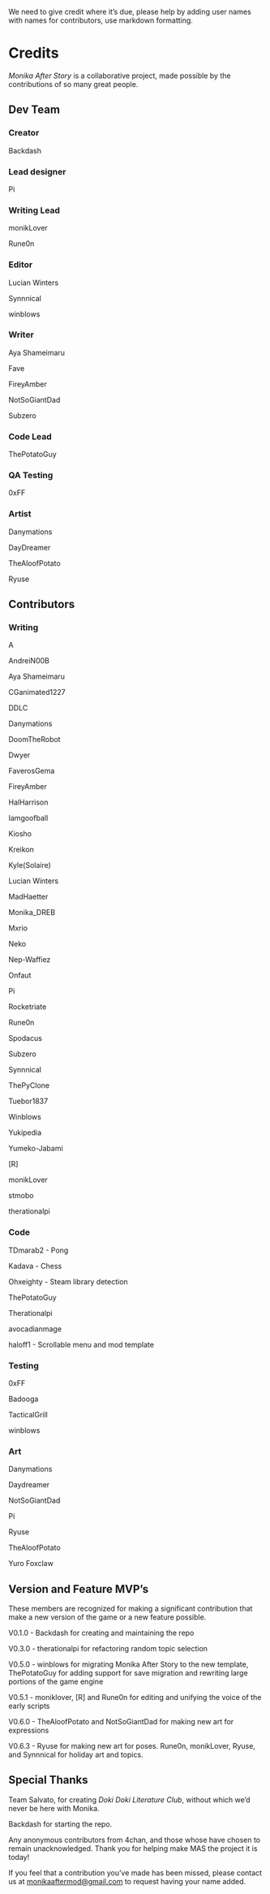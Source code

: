 We need to give credit where it’s due, please help by adding user names with names for contributors, use markdown formatting.


# Credits

*Monika After Story* is a collaborative project, made possible by the contributions of so many great people.

## Dev Team

### Creator

Backdash

### Lead designer

Pi

### Writing Lead

monikLover

Rune0n

### Editor

Lucian Winters

Synnnical

winblows

### Writer

Aya Shameimaru

Fave

FireyAmber

NotSoGiantDad

Subzero

### Code Lead

ThePotatoGuy

### QA Testing

0xFF

### Artist

Danymations

DayDreamer

TheAloofPotato

Ryuse

## Contributors

### Writing
A

AndreiN00B

Aya Shameimaru

CGanimated1227

DDLC

Danymations

DoomTheRobot

Dwyer

FaverosGema

FireyAmber

HalHarrison

Iamgoofball

Kiosho

Kreikon

Kyle(Solaire)

Lucian Winters

MadHaetter

Monika_DREB

Mxrio

Neko

Nep-Waffiez

Onfaut

Pi

Rocketriate

Rune0n

Spodacus

Subzero

Synnnical

ThePyClone

Tuebor1837

Winblows

Yukipedia

Yumeko-Jabami

[R]

monikLover

stmobo

therationalpi

### Code

TDmarab2 - Pong

Kadava - Chess

Ohxeighty - Steam library detection

ThePotatoGuy

Therationalpi

avocadianmage

haloff1 - Scrollable menu and mod template

### Testing

0xFF

Badooga

TacticalGrill

winblows

### Art
Danymations

Daydreamer

NotSoGiantDad

Pi

Ryuse

TheAloofPotato

Yuro Foxclaw

## Version and Feature MVP’s
These members are recognized for making a significant contribution that make a new version of the game or a new feature possible.

V0.1.0 - Backdash for creating and maintaining the repo

V0.3.0 - therationalpi for refactoring random topic selection

V0.5.0 - winblows for migrating Monika After Story to the new template, ThePotatoGuy for adding support for save migration and rewriting large portions of the game engine

V0.5.1 - moniklover, [R] and Rune0n for editing and unifying the voice of the early scripts

V0.6.0 - TheAloofPotato and NotSoGiantDad for making new art for expressions

V0.6.3 - Ryuse for making new art for poses. Rune0n, monikLover, Ryuse, and Synnnical for holiday art and topics.

## Special Thanks

Team Salvato, for creating *Doki Doki Literature Club*, without which we’d never be here with Monika.

Backdash for starting the repo.

Any anonymous contributors from 4chan, and those whose have chosen to remain unacknowledged. Thank you for helping make MAS the project it is today!

If you feel that a contribution you’ve made has been missed, please contact us at monikaaftermod@gmail.com to request having your name added.
